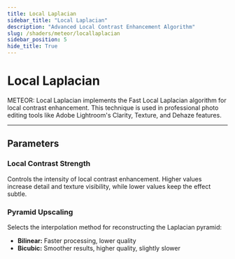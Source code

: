 ```yaml
---
title: Local Laplacian
sidebar_title: "Local Laplacian"
description: "Advanced Local Contrast Enhancement Algorithm"
slug: /shaders/meteor/locallaplacian
sidebar_position: 5
hide_title: True
---
```


# Local Laplacian

METEOR: Local Laplacian implements the Fast Local Laplacian algorithm for local contrast enhancement. This technique is used in professional photo editing tools like Adobe Lightroom's Clarity, Texture, and Dehaze features.

---

## Parameters

### Local Contrast Strength

Controls the intensity of local contrast enhancement. Higher values increase detail and texture visibility, while lower values keep the effect subtle.

### Pyramid Upscaling

Selects the interpolation method for reconstructing the Laplacian pyramid:

- **Bilinear:** Faster processing, lower quality
- **Bicubic:** Smoother results, higher quality, slightly slower